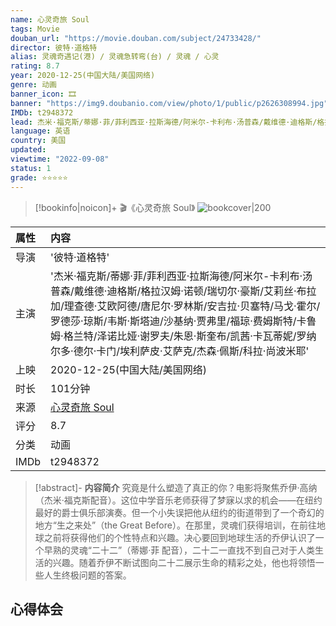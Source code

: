 ```yaml
---
name: 心灵奇旅 Soul
tags: Movie
douban_url: "https://movie.douban.com/subject/24733428/"
director: 彼特·道格特
alias: 灵魂奇遇记(港) / 灵魂急转弯(台) / 灵魂 / 心灵
rating: 8.7
year: 2020-12-25(中国大陆/美国网络)
genre: 动画
banner_icon: 🎞
banner: "https://img9.doubanio.com/view/photo/1/public/p2626308994.jpg"
IMDb: t2948372
lead: 杰米·福克斯/蒂娜·菲/菲利西亚·拉斯海德/阿米尔-卡利布·汤普森/戴维德·迪格斯/格拉汉姆·诺顿/瑞切尔·豪斯/艾莉丝·布拉加/理查德·艾欧阿德/唐尼尔·罗林斯/安吉拉·贝塞特/马戈·霍尔/罗德莎·琼斯/韦斯·斯塔迪/沙基纳·贾弗里/福琼·费姆斯特/卡鲁姆·格兰特/泽诺比娅·谢罗夫/朱恩·斯奎布/凯茜·卡瓦蒂妮/罗纳尔多·德尔·卡门/埃利萨皮·艾萨克/杰森·佩斯/科拉·尚波米耶
language: 英语
country: 美国
updated: 
viewtime: "2022-09-08"
status: 1
grade: ⭐️⭐️⭐️⭐️⭐️
---
```

> [!bookinfo|noicon]+ 🎬《心灵奇旅 Soul》
> ![bookcover|200](https://img9.doubanio.com/view/photo/s_ratio_poster/public/p2626308994.jpg)
>
| 属性 | 内容                                       |
|:---- |:------------------------------------------ |
| 导演 | '彼特·道格特'                         |
| 主演 | '杰米·福克斯/蒂娜·菲/菲利西亚·拉斯海德/阿米尔-卡利布·汤普森/戴维德·迪格斯/格拉汉姆·诺顿/瑞切尔·豪斯/艾莉丝·布拉加/理查德·艾欧阿德/唐尼尔·罗林斯/安吉拉·贝塞特/马戈·霍尔/罗德莎·琼斯/韦斯·斯塔迪/沙基纳·贾弗里/福琼·费姆斯特/卡鲁姆·格兰特/泽诺比娅·谢罗夫/朱恩·斯奎布/凯茜·卡瓦蒂妮/罗纳尔多·德尔·卡门/埃利萨皮·艾萨克/杰森·佩斯/科拉·尚波米耶'                             |
| 上映 | 2020-12-25(中国大陆/美国网络)                             |
| 时长 | 101分钟                   |
| 来源 | [心灵奇旅 Soul](https://movie.douban.com/subject/24733428/) |
| 评分 | 8.7                           |
| 分类 | 动画                            |
| IMDb | t2948372                             | 

> [!abstract]- **内容简介**
>  究竟是什么塑造了真正的你？电影将聚焦乔伊·高纳（杰米·福克斯配音）。这位中学音乐老师获得了梦寐以求的机会——在纽约最好的爵士俱乐部演奏。但一个小失误把他从纽约的街道带到了一个奇幻的地方“生之来处”（the Great Before）。在那里，灵魂们获得培训，在前往地球之前将获得他们的个性特点和兴趣。决心要回到地球生活的乔伊认识了一个早熟的灵魂“二十二”（蒂娜·菲 配音），二十二一直找不到自己对于人类生活的兴趣。随着乔伊不断试图向二十二展示生命的精彩之处，他也将领悟一些人生终极问题的答案。
>  
## 心得体会
